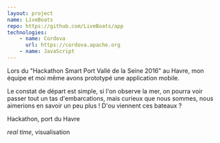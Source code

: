 ```yaml
---
layout: project
name: LiveBoats
repo: https://github.com/LiveBoats/app
technologies:
    - name: Cordova
      url: https://cordova.apache.org
    - name: JavaScript
---
```

Lors du "Hackathon Smart Port Vallé de la Seine 2016" au Havre, mon équipe et moi même avons prototypé une application mobile.

Le constat de départ est simple, si l'on observe la mer, on pourra voir passer tout un tas d'embarcations, mais curieux que nous sommes, nous aimerions en savoir un peu plus !
D'ou viennent ces bateaux ?

Hackathon, port du Havre

*real time*, visualisation